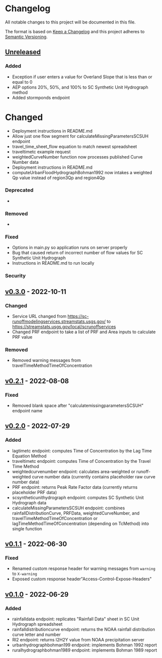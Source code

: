 # Changelog

All notable changes to this project will be documented in this file.

The format is based on [Keep a Changelog](http://keepachangelog.com/en/1.0.0/)
and this project adheres to [Semantic Versioning](http://semver.org/spec/v2.0.0.html).

## [Unreleased](https://github.com/USGS-WiM/SC-RunoffModelingServices/tree/dev)

### Added 

-  Exception if user enters a value for Overland Slope that is less than or equal to 0
-  AEP options 20%, 50%, and 100%  to SC Synthetic Unit Hydrograph method
-  Added stormponds endpoint

# Changed

- Deployment instructions in README.md
- Allow just one flow segment for calculateMissingParametersSCSUH endpoint
- travel_time_sheet_flow equation to match newest spreadsheet
- traveltimetc example request
- weightedCurveNumber function now processes published Curve Number data
- Deployment instructions in README.md
- computeUrbanFloodHydrographBohman1992 now intakes a weighted Qp value instead of region3Qp and region4Qp

### Deprecated 

-

### Removed 

- 

### Fixed  

- Options in main.py so application runs on server properly
- Bug that caused return of incorrect number of flow values for SC Synthetic Unit Hydrograph
- Instructions in README.md to run locally

### Security  


## [v0.3.0](https://github.com/USGS-WiM/SC-RunoffModelingServices/releases/tag/v0.3.1) - 2022-10-11

### Changed  

- Service URL changed from https://sc-runoffmodelingservices.streamstats.usgs.gov/ to https://streamstats.usgs.gov/local/scrunoffservices
- Changed PRF endpoint to take a list of PRF and Area inputs to calculate PRF value

### Removed 

- Removed warning messages from travelTimeMethodTimeOfConcentration

## [v0.2.1](https://github.com/USGS-WiM/SC-RunoffModelingServices/releases/tag/v0.2.1) - 2022-08-08

### Fixed  

- Removed blank space after "calculatemissingparametersSCSUH" endpoint name

## [v0.2.0](https://github.com/USGS-WiM/SC-RunoffModelingServices/releases/tag/v0.2.0) - 2022-07-29
### Added

- lagtimetc endpoint: computes Time of Concentration by the Lag Time Equation Method
- traveltimetc endpoint: computes Time of Concentration by the Travel Time Method
- weightedcurvenumber endpoint: calculates area-weighted or runoff-weighted curve number data (currently contains placeholder raw curve number data)
- PRF endpoint: returns Peak Rate Factor data (currently returns placeholder PRF data)
- scsyntheticunithydrograph endpoint: computes SC Synthetic Unit Hydrograph data
- calculateMissingParametersSCSUH endpoint: combines rainfallDistributionCurve, PRFData, weightedCurveNumber, and travelTimeMethodTimeOfConcentration or lagTimeMethodTimeOfConcentration (depending on TcMethod) into single function
  
## [v0.1.1](https://github.com/USGS-WiM/SC-RunoffModelingServices/releases/tag/v0.1.1) - 2022-06-30
### Fixed  

- Renamed custom response header for warning messages from `warning` to `X-warning`
- Exposed custom response header"Access-Control-Expose-Headers"

## [v0.1.0](https://github.com/USGS-WiM/SC-RunoffModelingServices/releases/tag/v0.1.0) - 2022-06-29
### Added

- rainfalldata endpoint: replicates "Rainfall Data" sheet in SC Unit Hydrograph spreadsheet
- rainfalldistributioncurve endpoint: returns the NOAA rainfall distribution curve letter and number
- RI2 endpoint: returns I2H2Y value from NOAA precipitation server 
- urbanhydrographbohman199 endpoint: implements Bohman 1992 report
- ruralhydrographbohman1989 endpoint: implements Bohman 1989 report
